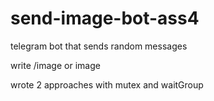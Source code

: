 ﻿# send-image-bot-ass4

telegram bot that sends random messages

write /image or image

wrote 2 approaches with mutex and waitGroup
